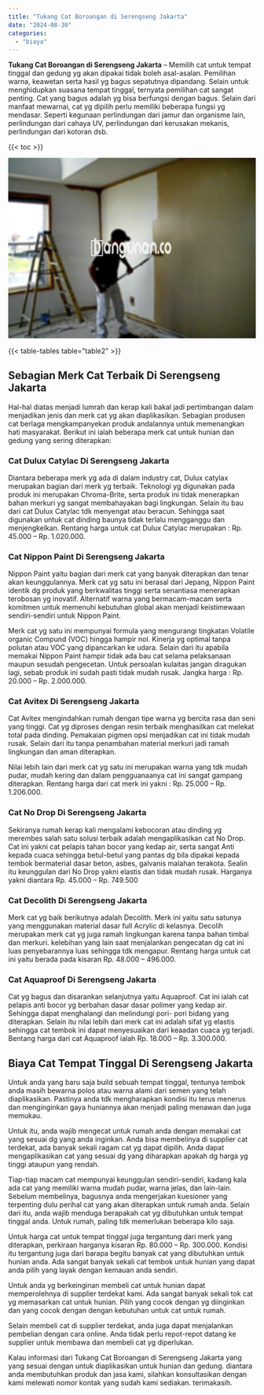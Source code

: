 ```yaml
---
title: "Tukang Cat Boroangan di Serengseng Jakarta"
date: "2024-08-30"
categories: 
  - "biaya"
---
```


**Tukang Cat Boroangan di Serengseng Jakarta** – Memilih cat untuk tempat tinggal dan gedung yg akan dipakai tidak boleh asal-asalan. Pemilihan warna, keawetan serta hasil yg bagus sepatutnya dipandang. Selain untuk menghidupkan suasana tempat tinggal, ternyata pemilihan cat sangat penting. Cat yang bagus adalah yg bisa berfungsi dengan bagus. Selain dari manfaat mewarnai, cat yg dipilih perlu memiliki beberapa fungsi yg mendasar. Seperti kegunaan perlindungan dari jamur dan organisme lain, perlindungan dari cahaya UV, perlindungan dari kerusakan mekanis, perlindungan dari kotoran dsb.

{{< toc >}}

![Tukang Cat Boroangan di Serengseng Jakarta](/images/jasa-cat-murah42.png)

{{< table-tables table="table2" >}}

## Sebagian Merk Cat Terbaik Di Serengseng Jakarta

Hal-hal diatas menjadi lumrah dan kerap kali bakal jadi pertimbangan dalam menjadikan jenis dan merk cat yg akan diaplikasikan. Sebagian produsen cat berlaga mengkampanyekan produk andalannya untuk memenangkan hati masyarakat. Berikut ini ialah beberapa merk cat untuk hunian dan gedung yang sering diterapkan:

### Cat Dulux Catylac Di Serengseng Jakarta

Diantara beberapa merk yg ada di dalam industry cat, Dulux catylax merupakan bagian dari merk yg terbaik. Teknologi yg digunakan pada produk ini merupakan Chroma-Brite, serta produk ini tidak menerapkan bahan merkuri yg sangat membahayakan bagi lingkungan. Selain itu bau dari cat Dulux Catylac tdk menyengat atau beracun. Sehingga saat digunakan untuk cat dinding baunya tidak terlalu mengganggu dan menjengkelkan. Rentang harga untuk cat Dulux Catylac merupakan : Rp. 45.000 – Rp. 1.020.000.

### Cat Nippon Paint Di Serengseng Jakarta

Nippon Paint yaitu bagian dari merk cat yang banyak diterapkan dan tenar akan keunggulannya. Merk cat yg satu ini berasal dari Jepang, Nippon Paint identik dg produk yang berkwalitas tinggi serta senantiasa menerapkan terobosan yg inovatif. Alternatif warna yang bermacam-macam serta komitmen untuk memenuhi kebutuhan global akan menjadi keistimewaan sendiri-sendiri untuk Nippon Paint.

Merk cat yg satu ini mempunyai formula yang mengurangi tingkatan Volatile organic Compund (VOC) hingga hampir nol. Kinerja yg optimal tanpa polutan atau VOC yang dipancarkan ke udara. Selain dari itu apabila memakai Nippon Paint hampir tidak ada bau cat selama pelaksanaan maupun sesudah pengecetan. Untuk persoalan kulaitas jangan diragukan lagi, sebab produk ini sudah pasti tidak mudah rusak. Jangka harga : Rp. 20.000 – Rp. 2.000.000.

### Cat Avitex Di Serengseng Jakarta

Cat Avitex mengindahkan rumah dengan tipe warna yg bercita rasa dan seni yang tinggi. Cat yg diproses dengan resin terbaik menghasilkan cat melekat total pada dinding. Pemakaian pigmen opsi menjadikan cat ini tidak mudah rusak. Selain dari itu tanpa penambahan material merkuri jadi ramah lingkungan dan aman diterapkan.

Nilai lebih lain dari merk cat yg satu ini merupakan warna yang tdk mudah pudar, mudah kering dan dalam pengguanaanya cat ini sangat gampang diterapkan. Rentang harga dari cat merk ini yakni : Rp. 25.000 – Rp. 1.206.000.

### Cat No Drop Di Serengseng Jakarta

Sekiranya rumah kerap kali mengalami kebocoran atau dinding yg merembes salah satu solusi terbaik adalah mengaplikasikan cat No Drop. Cat ini yakni cat pelapis tahan bocor yang kedap air, serta sangat Anti kepada cuaca sehingga betul-betul yang pantas dg bila dipakai kepada tembok bermaterial dasar beton, asbes, galvanis malahan terakota. Sealin itu keunggulan dari No Drop yakni elastis dan tidak mudah rusak. Harganya yakni diantara Rp. 45.000 – Rp. 749.500

### Cat Decolith Di Serengseng Jakarta

Merk cat yg baik berikutnya adalah Decolith. Merk ini yaitu satu satunya yang menggunakan material dasar full Acrylic di kelasnya. Decolih merupakan merk cat yg juga ramah lingkungan karena tanpa bahan timbal dan merkuri. kelebihan yang lain saat menjalankan pengecatan dg cat ini luas penyebarannya luas sehingga tdk mengapur. Rentang harga untuk cat ini yaitu berada pada kisaran Rp. 48.000 – 496.000.

### Cat Aquaproof Di Serengseng Jakarta

Cat yg bagus dan disarankan selanjutnya yaitu Aquaproof. Cat ini ialah cat pelapis anti bocor yg berbahan dasar dasar polimer yang kedap air. Sehingga dapat menghalangi dan melindungi pori- pori bidang yang diterapkan. Selain itu nilai lebih dari merk cat ini adalah sifat yg elastis sehingga cat tembok ini dapat menyesuaikan dari keaadan cuaca yg terjadi. Bentang harga dari cat Aquaproof ialah Rp. 18.000 – Rp. 3.300.000.

## Biaya Cat Tempat Tinggal Di Serengseng Jakarta

Untuk anda yang baru saja build sebuah tempat tinggal, tentunya tembok anda masih bewarna polos atau warna alami dari semen yang telah diaplikasikan. Pastinya anda tdk mengharapkan kondisi itu terus menerus dan menginginkan gaya huniannya akan menjadi paling menawan dan juga memukau.

Untuk itu, anda wajib mengecat untuk rumah anda dengan memakai cat yang sesuai dg yang anda inginkan. Anda bisa membelinya di supplier cat terdekat, ada banyak sekali ragam cat yg dapat dipilih. Anda dapat mengaplikasikan cat yang sesuai dg yang diharapkan apakah dg harga yg tinggi ataupun yang rendah.

Tiap-tiap macam cat mempunyai keunggulan sendiri-sendiri, kadang kala ada cat yang memiliki warna mudah pudar, warna jelas, dan lain-lain. Sebelum membelinya, bagusnya anda mengerjakan kuesioner yang terpenting dulu perihal cat yang akan diterapkan untuk rumah anda. Selain dari itu, anda wajib menduga berapakah cat yg dibutuhkan untuk tempat tinggal anda. Untuk rumah, paling tdk memerlukan beberapa kilo saja.

Untuk harga cat untuk tempat tinggal juga tergantung dari merk yang diterapkan, perkiraan harganya kisaran Rp. 80.000 – Rp. 300.000. Kondisi itu tergantung juga dari barapa begitu banyak cat yang dibutuhkan untuk hunian anda. Ada sangat banyak sekali cat tembok untuk hunian yang dapat anda pilih yang layak dengan kemauan anda sendiri.

Untuk anda yg berkeinginan membeli cat untuk hunian dapat memperolehnya di supplier terdekat kami. Ada sangat banyak sekali tok cat yg memasarkan cat untuk hunian. Pilih yang cocok dengan yg diinginkan dan yang cocok dengan dengan kebutuhan untuk cat untuk rumah.

Selain membeli cat di supplier terdekat, anda juga dapat menjalankan pembelian dengan cara online. Anda tidak perlu repot-repot datang ke supplier untuk membawa dan membeli cat yg diperlukan.

Kalau informasi dari Tukang Cat Boroangan di Serengseng Jakarta yang yang sesuai dengan untuk diaplikasikan untuk hunian dan gedung. diantara anda membutuhkan produk dan jasa kami, silahkan konsultasikan dengan kami melewati nomor kontak yang sudah kami sediakan. terimakasih.
